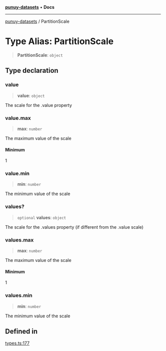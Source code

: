 [**punuy-datasets**](../README.md) • **Docs**

***

[punuy-datasets](../README.md) / PartitionScale

# Type Alias: PartitionScale

> **PartitionScale**: `object`

## Type declaration

### value

> **value**: `object`

The scale for the .value property

### value.max

> **max**: `number`

The maximum value of the scale

#### Minimum

1

### value.min

> **min**: `number`

The minimum value of the scale

### values?

> `optional` **values**: `object`

The scale for the .values property (if different from the .value scale)

### values.max

> **max**: `number`

The maximum value of the scale

#### Minimum

1

### values.min

> **min**: `number`

The minimum value of the scale

## Defined in

[types.ts:177](https://github.com/andrefs/punuy-datasets/blob/cbec76be8e42cdabb98851820f7545574f2e914d/src/lib/types.ts#L177)
